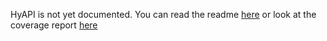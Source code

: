 HyAPI is not yet documented. You can read the readme
[here](https://github.com/shadownetdev1/HyAPI) or look at the coverage report
[here](coverage/)

